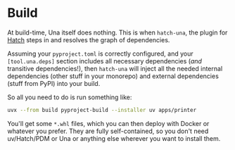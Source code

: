 # Build

At build-time, Una itself does nothing.
This is when `hatch-una`, the plugin for [Hatch](https://hatch.pypa.io/) steps in and resolves the graph of dependencies.

Assuming your `pyproject.toml` is correctly configured, and your `[tool.una.deps]` section includes all necessary dependencies (_and_ transitive dependencies!),
then `hatch-una` will inject all the needed internal dependencies (other stuff in your monorepo) and external dependencies (stuff from PyPI) into your build.

So all you need to do is run something like:
```bash
uvx --from build pyproject-build --installer uv apps/printer
```

You'll get some `*.whl` files, which you can then deploy with Docker or whatever you prefer.
They are fully self-contained, so you don't need uv/Hatch/PDM or Una or anything else wherever you want to install them.
